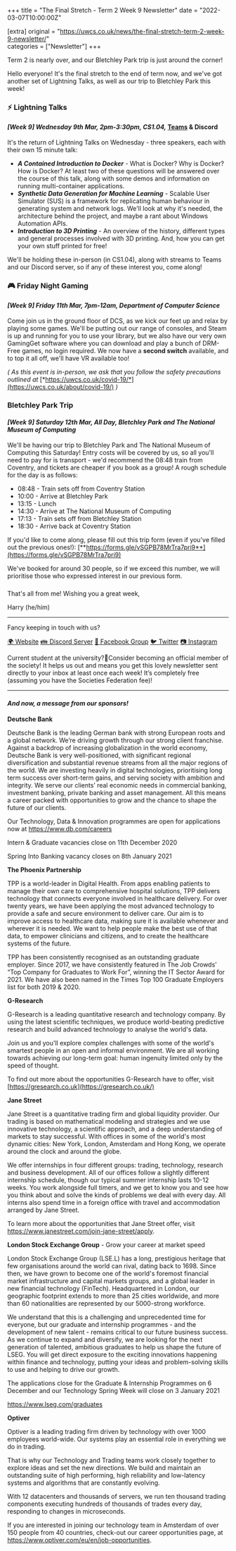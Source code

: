 +++
title = "The Final Stretch - Term 2 Week 9 Newsletter"
date = "2022-03-07T10:00:00Z"

[extra]
original = "https://uwcs.co.uk/news/the-final-stretch-term-2-week-9-newsletter/"    
categories = ["Newsletter"]
+++

<p data-block-key="3ptx7">Term 2 is nearly over, and our Bletchley Park trip is just around the corner!</p>

<!-- more -->

Hello everyone\! It's the final stretch to the end of term now, and we've got another set of Lightning Talks, as well as our trip to Bletchley Park this week\!

### 

### **⚡ Lightning Talks**

#### *\[Week 9\] Wednesday 9th Mar, 2pm-3:30pm, CS1.04,* [Teams](https://go.uwcs.uk/lightningtalks-mar2022) & Discord

It's the return of Lightning Talks on Wednesday - three speakers, each with their own 15 minute talk:

  - ***A Contained Introduction to Docker*** - What is Docker? Why is Docker? How is Docker? At least two of these questions will be answered over the course of this talk, along with some demos and information on running multi-container applications.
  - ***Synthetic Data Generation for Machine Learning*** - Scalable User Simulator (SUS) is a framework for replicating human behaviour in generating system and network logs. We'll look at why it's needed, the architecture behind the project, and maybe a rant about Windows Automation APIs.
  - ***Introduction to 3D Printing*** - An overview of the history, different types and general processes involved with 3D printing. And, how you can get your own stuff printed for free\!

We'll be holding these in-person (in CS1.04), along with streams to Teams and our Discord server, so if any of these interest you, come along\!

### **🎮 Friday Night Gaming**

#### *\[Week 9\] Friday 11th Mar, 7pm-12am, Department of Computer Science*

Come join us in the ground floor of DCS, as we kick our feet up and relax by playing some games. We'll be putting out our range of consoles, and Steam is up and running for you to use your library, but we also have our very own GamingGet software where you can download and play a bunch of DRM-Free games, no login required. We now have a **second switch** available, and to top it all off, we'll have VR available too\!

*( As this event is in-person, we ask that you follow the safety precautions outlined at* [*https://uwcs.co.uk/covid-19/*](https://uwcs.co.uk/about/covid-19/) *)*

### **Bletchley Park Trip**

#### *\[Week 9\] Saturday 12th Mar, All Day, Bletchley Park and The National Museum of Computing*

We'll be having our trip to Bletchley Park and The National Museum of Computing this Saturday\! Entry costs will be covered by us, so all you'll need to pay for is transport - we'd recommend the 08:48 train from Coventry, and tickets are cheaper if you book as a group\! A rough schedule for the day is as follows:

  - 08:48 - Train sets off from Coventry Station
  - 10:00 - Arrive at Bletchley Park
  - 13:15 - Lunch
  - 14:30 - Arrive at The National Museum of Computing
  - 17:13 - Train sets off from Bletchley Station
  - 18:30 - Arrive back at Coventry Station

If you'd like to come along, please fill out this trip form (even if you've filled out the previous ones\!): [**https://forms.gle/vSGPB78MrTra7pri9**](https://forms.gle/vSGPB78MrTra7pri9)

We've booked for around 30 people, so if we exceed this number, we will prioritise those who expressed interest in our previous form.

### 

That's all from me\! Wishing you a great week,

Harry (he/him)



***

Fancy keeping in touch with us?

[🌍 Website](https://uwcs.co.uk/) [👪 Discord Server](https://discord.uwcs.uk/) [💬 Facebook Group](https://facebook.com/groups/warwickcompsoc) [🐦 Twitter](https://twitter.com/uwcs) [📷 Instagram](https://instagram.com/warwickcompsoc)

Current student at the university?👋Consider becoming an official member of the society\! It helps us out and means you get this lovely newsletter sent directly to your inbox at least once each week\! It’s completely free (assuming you have the Societies Federation fee)\!



***

#### ***And now, a message from our sponsors\!***

**Deutsche Bank**

Deutsche Bank is the leading German bank with strong European roots and a global network. We’re driving growth through our strong client franchise. Against a backdrop of increasing globalization in the world economy, Deutsche Bank is very well-positioned, with significant regional diversification and substantial revenue streams from all the major regions of the world. We are investing heavily in digital technologies, prioritising long term success over short-term gains, and serving society with ambition and integrity. We serve our clients’ real economic needs in commercial banking, investment banking, private banking and asset management. All this means a career packed with opportunities to grow and the chance to shape the future of our clients.

Our Technology, Data & Innovation programmes are open for applications now at <https://www.db.com/careers>

Intern & Graduate vacancies close on 11th December 2020

Spring Into Banking vacancy closes on 8th January 2021

**The Phoenix Partnership**

TPP is a world-leader in Digital Health. From apps enabling patients to manage their own care to comprehensive hospital solutions, TPP delivers technology that connects everyone involved in healthcare delivery. For over twenty years, we have been applying the most advanced technology to provide a safe and secure environment to deliver care. Our aim is to improve access to healthcare data, making sure it is available whenever and wherever it is needed. We want to help people make the best use of that data, to empower clinicians and citizens, and to create the healthcare systems of the future.

TPP has been consistently recognised as an outstanding graduate employer. Since 2017, we have consistently featured in The Job Crowds’ “Top Company for Graduates to Work For”, winning the IT Sector Award for 2021. We have also been named in the Times Top 100 Graduate Employers list for both 2019 & 2020.

**G-Research**

G-Research is a leading quantitative research and technology company. By using the latest scientific techniques, we produce world-beating predictive research and build advanced technology to analyse the world's data.

Join us and you'll explore complex challenges with some of the world's smartest people in an open and informal environment. We are all working towards achieving our long-term goal: human ingenuity limited only by the speed of thought.

To find out more about the opportunities G-Research have to offer, visit [https://gresearch.co.uk](https://gresearch.co.uk/)

**Jane Street**

Jane Street is a quantitative trading firm and global liquidity provider. Our trading is based on mathematical modeling and strategies and we use innovative technology, a scientific approach, and a deep understanding of markets to stay successful. With offices in some of the world's most dynamic cities: New York, London, Amsterdam and Hong Kong, we operate around the clock and around the globe.

We offer internships in four different groups: trading, technology, research and business development. All of our offices follow a slightly different internship schedule, though our typical summer internship lasts 10-12 weeks. You work alongside full timers, and we get to know you and see how you think about and solve the kinds of problems we deal with every day. All interns also spend time in a foreign office with travel and accommodation arranged by Jane Street.

To learn more about the opportunities that Jane Street offer, visit <https://www.janestreet.com/join-jane-street/apply>.

**London Stock Exchange Group** - Grow your career at market speed

London Stock Exchange Group (LSE.L) has a long, prestigious heritage that few organisations around the world can rival, dating back to 1698. Since then, we have grown to become one of the world's foremost financial market infrastructure and capital markets groups, and a global leader in new financial technology (FinTech). Headquartered in London, our geographic footprint extends to more than 25 cities worldwide, and more than 60 nationalities are represented by our 5000-strong workforce.

We understand that this is a challenging and unprecedented time for everyone, but our graduate and internship programmes - and the development of new talent - remains critical to our future business success. As we continue to expand and diversify, we are looking for the next generation of talented, ambitious graduates to help us shape the future of LSEG. You will get direct exposure to the exciting innovations happening within finance and technology, putting your ideas and problem-solving skills to use and helping to drive our growth.

The applications close for the Graduate & Internship Programmes on 6 December and our Technology Spring Week will close on 3 January 2021

<https://www.lseg.com/graduates>

**Optiver**

Optiver is a leading trading firm driven by technology with over 1000 employees world-wide. Our systems play an essential role in everything we do in trading.

That is why our Technology and Trading teams work closely together to explore ideas and set the new directions. We build and maintain an outstanding suite of high performing, high reliability and low-latency systems and algorithms that are constantly evolving.

With 12 datacenters and thousands of servers, we run ten thousand trading components executing hundreds of thousands of trades every day, responding to changes in microseconds.

If you are interested in joining our technology team in Amsterdam of over 150 people from 40 countries, check-out our career opportunities page, at <https://www.optiver.com/eu/en/job-opportunities>.


